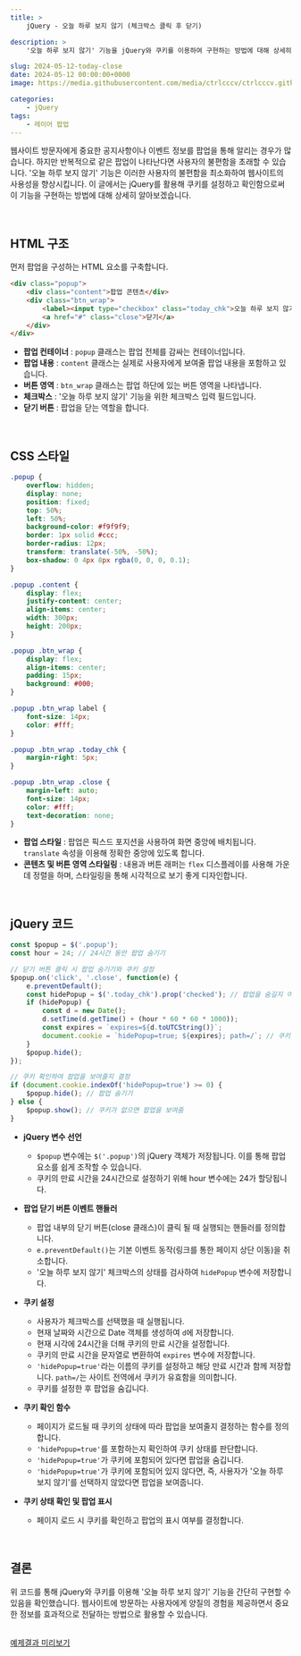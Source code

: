 ```yaml
---
title: >  
    jQuery - 오늘 하루 보지 않기 (체크박스 클릭 후 닫기)

description: >  
    '오늘 하루 보지 않기' 기능을 jQuery와 쿠키를 이용하여 구현하는 방법에 대해 상세히 설명합니다. 사용자 경험을 방해하지 않는 효율적인 팝업 관리 방식을 배울 수 있습니다.

slug: 2024-05-12-today-close
date: 2024-05-12 00:00:00+0000
image: https://media.githubusercontent.com/media/ctrlcccv/ctrlcccv.github.io/master/assets/img/post/2024-05-12-today-close.webp

categories:
    - jQuery
tags:
    - 레이어 팝업
---
```

웹사이트 방문자에게 중요한 공지사항이나 이벤트 정보를 팝업을 통해 알리는 경우가 많습니다. 하지만 반복적으로 같은 팝업이 나타난다면 사용자의 불편함을 초래할 수 있습니다. '오늘 하루 보지 않기' 기능은 이러한 사용자의 불편함을 최소화하여 웹사이트의 사용성을 향상시킵니다. 이 글에서는 jQuery를 활용해 쿠키를 설정하고 확인함으로써 이 기능을 구현하는 방법에 대해 상세히 알아보겠습니다.  

<br>

## HTML 구조

먼저 팝업을 구성하는 HTML 요소를 구축합니다.

```html
<div class="popup">
    <div class="content">팝업 콘텐츠</div>
    <div class="btn_wrap">
        <label><input type="checkbox" class="today_chk">오늘 하루 보지 않기</label>
        <a href="#" class="close">닫기</a>
    </div>
</div>
```

* **팝업 컨테이너** : `popup` 클래스는 팝업 전체를 감싸는 컨테이너입니다.
* **팝업 내용** : `content` 클래스는 실제로 사용자에게 보여줄 팝업 내용을 포함하고 있습니다.
* **버튼 영역** : `btn_wrap` 클래스는 팝업 하단에 있는 버튼 영역을 나타냅니다.
* **체크박스** : '오늘 하루 보지 않기' 기능을 위한 체크박스 입력 필드입니다.
* **닫기 버튼** : 팝업을 닫는 역할을 합니다.

<br>

## CSS 스타일
```css
.popup {
    overflow: hidden;
    display: none;
    position: fixed;
    top: 50%;
    left: 50%;
    background-color: #f9f9f9;
    border: 1px solid #ccc;
    border-radius: 12px;
    transform: translate(-50%, -50%);
    box-shadow: 0 4px 8px rgba(0, 0, 0, 0.1);
}

.popup .content {
    display: flex;
    justify-content: center;
    align-items: center;
    width: 300px;
    height: 200px;
}

.popup .btn_wrap {
    display: flex;
    align-items: center;
    padding: 15px;
    background: #000;
}

.popup .btn_wrap label {
    font-size: 14px;
    color: #fff;
}

.popup .btn_wrap .today_chk {
    margin-right: 5px;
}

.popup .btn_wrap .close {
    margin-left: auto;
    font-size: 14px;
    color: #fff;
    text-decoration: none;
}

```
* **팝업 스타일** : 팝업은 픽스드 포지션을 사용하여 화면 중앙에 배치됩니다. `translate` 속성을 이용해 정확한 중앙에 있도록 합니다.
* **콘텐츠 및 버튼 영역 스타일링** : 내용과 버튼 래퍼는 `flex` 디스플레이를 사용해 가운데 정렬을 하며, 스타일링을 통해 시각적으로 보기 좋게 디자인합니다.

<br>

## jQuery 코드
```javascript
const $popup = $('.popup');
const hour = 24; // 24시간 동안 팝업 숨기기

// 닫기 버튼 클릭 시 팝업 숨기기와 쿠키 설정
$popup.on('click', '.close', function(e) {
    e.preventDefault();
    const hidePopup = $('.today_chk').prop('checked'); // 팝업을 숨길지 여부
    if (hidePopup) {
        const d = new Date();
        d.setTime(d.getTime() + (hour * 60 * 60 * 1000));
        const expires = `expires=${d.toUTCString()}`;
        document.cookie = `hidePopup=true; ${expires}; path=/`; // 쿠키 설정
    }
    $popup.hide();
});

// 쿠키 확인하여 팝업을 보여줄지 결정
if (document.cookie.indexOf('hidePopup=true') >= 0) {
    $popup.hide(); // 팝업 숨기기
} else {
    $popup.show(); // 쿠키가 없으면 팝업을 보여줌
}
```

<script async src="https://pagead2.googlesyndication.com/pagead/js/adsbygoogle.js?client=ca-pub-8535540836842352" crossorigin="anonymous"></script>
<ins class="adsbygoogle"
     style="display:block; text-align:center;"
     data-ad-layout="in-article"
     data-ad-format="fluid"
     data-ad-client="ca-pub-8535540836842352"
     data-ad-slot="2974559225"></ins>
<script>
     (adsbygoogle = window.adsbygoogle || []).push({});
</script>

- **jQuery 변수 선언**
  - `$popup` 변수에는 `$('.popup')`의 jQuery 객체가 저장됩니다. 이를 통해 팝업 요소를 쉽게 조작할 수 있습니다.
  - 쿠키의 만료 시간을 24시간으로 설정하기 위해 hour 변수에는 24가 할당됩니다.

- **팝업 닫기 버튼 이벤트 핸들러**
  - 팝업 내부의 닫기 버튼(close 클래스)이 클릭 될 때 실행되는 핸들러를 정의합니다.
  - `e.preventDefault()`는 기본 이벤트 동작(링크를 통한 페이지 상단 이동)을 취소합니다.
  - '오늘 하루 보지 않기' 체크박스의 상태를 검사하여 `hidePopup` 변수에 저장합니다.

- **쿠키 설정**
  - 사용자가 체크박스를 선택했을 때 실행됩니다.
  - 현재 날짜와 시간으로 Date 객체를 생성하여 `d`에 저장합니다.
  - 현재 시각에 24시간을 더해 쿠키의 만료 시간을 설정합니다.
  - 쿠키의 만료 시간을 문자열로 변환하여 `expires` 변수에 저장합니다.
  - `'hidePopup=true'`라는 이름의 쿠키를 설정하고 해당 만료 시간과 함께 저장합니다. `path=/`는 사이트 전역에서 쿠키가 유효함을 의미합니다.
  - 쿠키를 설정한 후 팝업을 숨깁니다.

- **쿠키 확인 함수**
  - 페이지가 로드될 때 쿠키의 상태에 따라 팝업을 보여줄지 결정하는 함수를 정의합니다.
  - `'hidePopup=true'`를 포함하는지 확인하여 쿠키 상태를 판단합니다.
  - `'hidePopup=true'`가 쿠키에 포함되어 있다면 팝업을 숨깁니다.
  - `'hidePopup=true'`가 쿠키에 포함되어 있지 않다면, 즉, 사용자가 '오늘 하루 보지 않기'를 선택하지 않았다면 팝업을 보여줍니다.

- **쿠키 상태 확인 및 팝업 표시**
  - 페이지 로드 시 쿠키를 확인하고 팝업의 표시 여부를 결정합니다.
  
<br>

## 결론
위 코드를 통해 jQuery와 쿠키를 이용해 '오늘 하루 보지 않기' 기능을 간단히 구현할 수 있음을 확인했습니다. 웹사이트에 방문하는 사용자에게 양질의 경험을 제공하면서 중요한 정보를 효과적으로 전달하는 방법으로 활용할 수 있습니다.  

<br>

<div class="btn_wrap">
    <a href="https://ctrlcccv.github.io/ctrlcccv-demo/2024-05-12-today-close/">예제결과 미리보기</a>
</div>